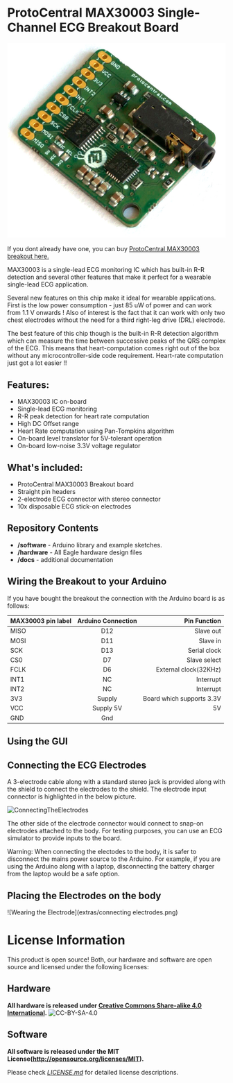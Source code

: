ProtoCentral MAX30003 Single-Channel ECG Breakout Board
=======================================================

![ProtoCentral MAX30003 Single-channel ECG breakout](docs/img/max30003_brk.jpg)

If you dont already have one, you can buy [ProtoCentral MAX30003 breakout here.](https://www.protocentral.com/healthypi)


MAX30003 is a single-lead ECG monitoring IC which has built-in R-R detection and several other features that make it perfect for a wearable single-lead ECG application.  

Several new features on this chip make it ideal for wearable applications. First is the low power consumption - just 85 uW of power and can work from 1.1 V onwards ! Also of interest is the fact that it can work with only two chest electrodes without the need for a third right-leg drive (DRL) electrode. 

The best feature of this chip though is the built-in R-R detection algorithm which can measure the time between successive peaks of the QRS complex of the ECG. This means that heart-computation comes right out of the box without any microcontroller-side code requirement. Heart-rate computation just got a lot easier !!

Features:
---------

* MAX30003 IC on-board
* Single-lead ECG monitoring
* R-R peak detection for heart rate computation
* High DC Offset range
* Heart Rate computation using Pan-Tompkins algorithm
* On-board level translator for 5V-tolerant operation
* On-board low-noise 3.3V voltage regulator

What's included:
----------------

* ProtoCentral MAX30003 Breakout board
* Straight pin headers
* 2-electrode ECG connector with stereo connector
* 10x disposable ECG stick-on electrodes 

Repository Contents
-------------------
* **/software** - Arduino library and example sketches.
* **/hardware** - All Eagle hardware design files 
* **/docs** - additional documentation

 
Wiring the Breakout to your Arduino
------------------------------------
If you have bought the breakout the connection with the Arduino board is as follows:
 
|MAX30003 pin label| Arduino Connection   |Pin Function      |
|----------------- |:--------------------:|-----------------:|
| MISO             | D12                  |  Slave out|             
| MOSI       | D11                   |  Slave in           |
| SCK            | D13                   |  Serial clock     |
| CS0             | D7                   |  Slave select|
| FCLK               | D6                   |  External clock(32KHz)     |
| INT1             | NC                  |  Interrupt        |
| INT2             | NC                  |  Interrupt       |
| 3V3              | Supply                 |  Board which supports 3.3V    |
| VCC              | Supply 5V                  | 5V            |
| GND                             | Gnd  
 
Using the GUI
-------------


Connecting the ECG Electrodes
------------------------------
 A 3-electrode cable along with a standard stereo jack is provided along with the shield to connect the electrodes to the     shield. The electrode input connector is highlighted in the below picture.
 
 ![ConnectingTheElectrodes](extras/plugin.jpg)
 
 The other side of the electrode connector would connect to snap-on electrodes attached to the body. For testing purposes,    you can use an ECG simulator to provide inputs to the board. 

 Warning:
 When connecting the electodes to the body, it is safer to disconnect the mains power source to the Arduino. For example, if  you are using the Arduino along with a laptop, disconnecting the battery charger from the laptop would be a safe option.
 
Placing the Electrodes on the body
---------------------------------
![Wearing the Electrode](extras/connecting electrodes.png)


License Information
===================

This product is open source! Both, our hardware and software are open source and licensed under the following licenses:

Hardware
---------

**All hardware is released under [Creative Commons Share-alike 4.0 International](http://creativecommons.org/licenses/by-sa/4.0/).**
![CC-BY-SA-4.0](https://i.creativecommons.org/l/by-sa/4.0/88x31.png)

Software
--------

**All software is released under the MIT License(http://opensource.org/licenses/MIT).**

Please check [*LICENSE.md*](LICENSE.md) for detailed license descriptions.

